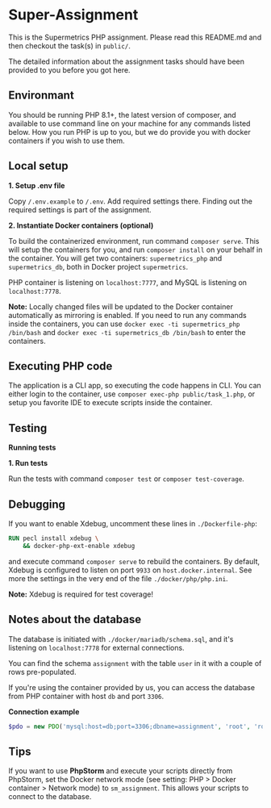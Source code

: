 # Super-Assignment

This is the Supermetrics PHP assignment. Please read this README.md and then checkout the task(s) in `public/`.

The detailed information about the assignment tasks should have been provided to you before you got here.

## Environmant

You should be running PHP 8.1+, the latest version of composer, and available to use command line on your machine for any commands listed below. How you run PHP is up to you, but we do provide you with docker containers if you wish to use them.

## Local setup

**1. Setup .env file** 

Copy `/.env.example` to `/.env`. Add required settings there. Finding out the required settings is part of the assignment.

**2. Instantiate Docker containers (optional)**

To build the containerized environment, run command `composer serve`. This will setup the containers for you, and run `composer install` on your behalf in the container. You will get two containers: `supermetrics_php` and `supermetrics_db`, both in Docker project `supermetrics`.

PHP container is listening on `localhost:7777`, and MySQL is listening on `localhost:7778`.

**Note:** Locally changed files will be updated to the Docker container automatically as mirroring is enabled. If you need to run any commands inside the containers, you can use `docker exec -ti supermetrics_php /bin/bash` and `docker exec -ti supermetrics_db /bin/bash` to enter the containers.  

## Executing PHP code
The application is a CLI app, so executing the code happens in CLI. You can either login to the container, use `composer exec-php public/task_1.php`, or setup you favorite IDE to execute scripts inside the container.

## Testing

**Running tests**

**1. Run tests**

Run the tests with command `composer test` or `composer test-coverage`.

## Debugging

If you want to enable Xdebug, uncomment these lines in `./Dockerfile-php`:

```dockerfile
RUN pecl install xdebug \
	&& docker-php-ext-enable xdebug
```

and execute command `composer serve` to rebuild the containers. By default, Xdebug is configured to listen on port `9933` on `host.docker.internal`. See more the settings in the very end of the file `./docker/php/php.ini`.

**Note:** Xdebug is required for test coverage!

## Notes about the database

The database is initiated with `./docker/mariadb/schema.sql`, and it's listening on `localhost:7778` for external connections.

You can find the schema `assignment` with the table `user` in it with a couple of rows pre-populated.

If you're using the container provided by us, you can access the database from PHP container with host `db` and port `3306`.

**Connection example**

```php
$pdo = new PDO('mysql:host=db;port=3306;dbname=assignment', 'root', 'root');
```

## Tips

If you want to use **PhpStorm** and execute your scripts directly from PhpStorm, set the Docker network mode (see setting: PHP > Docker container > Network mode) to `sm_assignment`. This allows your scripts to connect to the database. 
